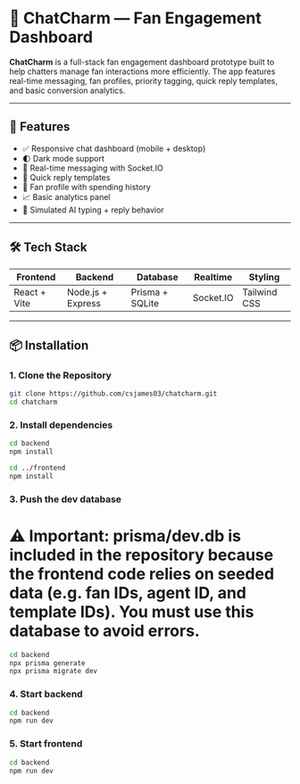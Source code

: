 # 📱 ChatCharm — Fan Engagement Dashboard

**ChatCharm** is a full-stack fan engagement dashboard prototype built to help  chatters manage fan interactions more efficiently. The app features real-time messaging, fan profiles, priority tagging, quick reply templates, and basic conversion analytics.

---

## 🚀 Features

- ✅ Responsive chat dashboard (mobile + desktop)
- 🌓 Dark mode support
- 💬 Real-time messaging with Socket.IO
- 🧠 Quick reply templates
- 🧍 Fan profile with spending history
- 📈 Basic analytics panel
- 🔄 Simulated AI typing + reply behavior

---

## 🛠 Tech Stack

| Frontend       | Backend          | Database       | Realtime   | Styling        |
|----------------|------------------|----------------|------------|----------------|
| React + Vite   | Node.js + Express| Prisma + SQLite| Socket.IO  | Tailwind CSS   |

---

## 📦 Installation

### 1. Clone the Repository

```bash
git clone https://github.com/csjames03/chatcharm.git
cd chatcharm

```
### 2. Install dependencies

```bash
cd backend
npm install

cd ../frontend
npm install
```

### 3. Push the dev database

# ⚠️ Important: prisma/dev.db is included in the repository because the frontend code relies on seeded data (e.g. fan IDs, agent ID, and template IDs). You must use this database to avoid errors.
```bash
cd backend
npx prisma generate
npx prisma migrate dev
```

### 4. Start backend

```bash
cd backend
npm run dev
```

### 5. Start frontend

```bash
cd backend
npm run dev
```

